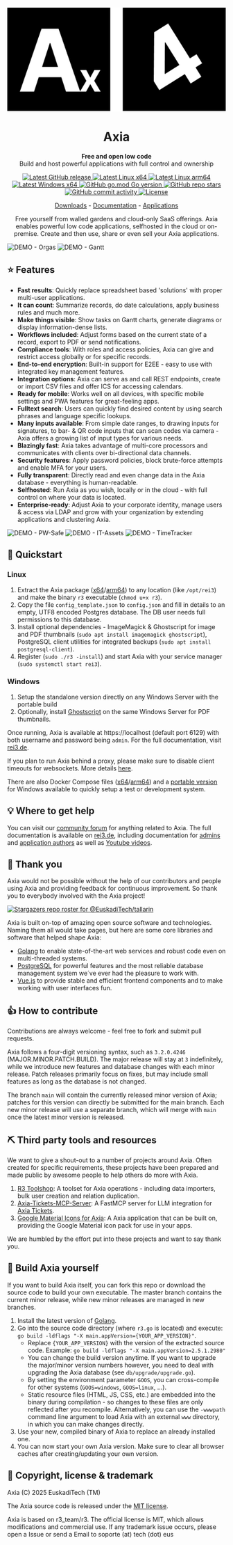 ![r3_logo_git](www/images/logo.png)
<h1 align="center">Axia</h1>
<p align="center"><strong>Free and open low code</strong><br />Build and host powerful applications with full control and ownership</p>


<p align="center">
	<a href="https://github.com/EuskadiTech/tallarin/releases" target="_blank">
		<img src="https://img.shields.io/github/v/release/EuskadiTech/tallarin" alt="Latest GitHub release" />
	</a>
	<a href="https://tech.eus/t4/downloads.php" target="_blank">
		<img src="https://img.shields.io/badge/linux-x64-yellow" alt="Latest Linux x64" />
	</a>
	<a href="https://tech.eus/t4/downloads.php" target="_blank">
		<img src="https://img.shields.io/badge/linux-arm64-yellow" alt="Latest Linux arm64" />
	</a>
	<a href="https://tech.eus/t4/downloads.php" target="_blank">
		<img src="https://img.shields.io/badge/windows-x64-00a8e8" alt="Latest Windows x64" />
	</a>
	<a href="https://img.shields.io/github/go-mod/go-version/EuskadiTech/tallarin" target="_blank">
		<img src="https://img.shields.io/github/go-mod/go-version/EuskadiTech/tallarin" alt="GitHub go.mod Go version" />
	</a>
	<a href="https://github.com/EuskadiTech/tallarin/stargazers" target="_blank">
		<img src="https://img.shields.io/github/stars/EuskadiTech/tallarin" alt="GitHub repo stars" />
	</a>
	<a href="https://github.com/EuskadiTech/tallarin/commits/main" target="_blank">
		<img src="https://img.shields.io/github/commit-activity/t/EuskadiTech/tallarin" alt="GitHub commit activity" />
	</a>
	<a href="https://github.com/EuskadiTech/tallarin/blob/main/LICENSE" target="_blank">
		<img src="https://img.shields.io/github/license/EuskadiTech/tallarin" alt="License" />
	</a>
</p>
<p align="center">
	<a href="https://tech.eus/t4/downloads.php" target="_blank">Downloads</a>
	-
	<a href="https://tech.eus/t4/docs.php" target="_blank">Documentation</a>
	-
	<a href="https://tech.eus/t4/apps.php" target="_blank">Applications</a>
</p>

<p align="center">Free yourself from walled gardens and cloud-only SaaS offerings. Axia enables powerful low code applications, selfhosted in the cloud or on-premise. Create and then use, share or even sell your Axia applications.</p>

![DEMO - Orgas](https://github.com/user-attachments/assets/5506d0c1-4bf3-4011-bc3a-2650cb5ec0b9)
![DEMO - Gantt](https://github.com/user-attachments/assets/1e413540-f9e8-4c2f-bd91-f46f51137d8b)

## :star: Features
* **Fast results**: Quickly replace spreadsheet based 'solutions' with proper multi-user applications.
* **It can count**: Summarize records, do date calculations, apply business rules and much more.
* **Make things visible**: Show tasks on Gantt charts, generate diagrams or display information-dense lists.
* **Workflows included**: Adjust forms based on the current state of a record, export to PDF or send notifications.
* **Compliance tools**: With roles and access policies, Axia can give and restrict access globally or for specific records.
* **End-to-end encryption**: Built-in support for E2EE - easy to use with integrated key management features.
* **Integration options**: Axia can serve as and call REST endpoints, create or import CSV files and offer ICS for accessing calendars.
* **Ready for mobile**: Works well on all devices, with specific mobile settings and PWA features for great-feeling apps.
* **Fulltext search**: Users can quickly find desired content by using search phrases and language specific lookups.
* **Many inputs available**: From simple date ranges, to drawing inputs for signatures, to bar- & QR code inputs that can scan codes via camera - Axia offers a growing list of input types for various needs.
* **Blazingly fast**: Axia takes advantage of multi-core processors and communicates with clients over bi-directional data channels.
* **Security features**: Apply password policies, block brute-force attempts and enable MFA for your users.
* **Fully transparent**: Directly read and even change data in the Axia database - everything is human-readable.
* **Selfhosted**: Run Axia as you wish, locally or in the cloud - with full control on where your data is located.
* **Enterprise-ready**: Adjust Axia to your corporate identity, manage users & access via LDAP and grow with your organization by extending applications and clustering Axia.

![DEMO - PW-Safe](https://github.com/user-attachments/assets/e9161bf2-027e-409d-a9eb-ed97dfe76f7e)
![DEMO - IT-Assets](https://github.com/user-attachments/assets/c5273f72-24cb-40cc-a947-c6a42b78f7bb)
![DEMO - TimeTracker](https://github.com/user-attachments/assets/e6b6e0e9-558a-4bad-ad52-45700e7d229e)

## :rocket: Quickstart
### Linux
1. Extract the Axia package ([x64](https://tech.eus/t4/downloads.php)/[arm64](https://tech.eus/t4/downloads.php)) to any location (like `/opt/rei3`) and make the binary `r3` executable (`chmod u+x r3`).
1. Copy the file `config_template.json` to `config.json` and fill in details to an empty, UTF8 encoded Postgres database. The DB user needs full permissions to this database.
1. Install optional dependencies - ImageMagick & Ghostscript for image and PDF thumbnails (`sudo apt install imagemagick ghostscript`), PostgreSQL client utilities for integrated backups (`sudo apt install postgresql-client`).
1. Register (`sudo ./r3 -install`) and start Axia with your service manager (`sudo systemctl start rei3`).
### Windows
1. Setup the standalone version directly on any Windows Server with the portable build
1. Optionally, install [Ghostscript](https://www.ghostscript.com/) on the same Windows Server for PDF thumbnails.

Once running, Axia is available at https://localhost (default port 6129) with both username and password being `admin`. For the full documentation, visit [rei3.de](https://tech.eus/t4/docs.php).

If you plan to run Axia behind a proxy, please make sure to disable client timeouts for websockets. More details [here](https://rei3.de/en/docs/admin#proxies).

There are also Docker Compose files ([x64](https://rei3.de/docker_x64)/[arm64](https://rei3.de/docker_arm64)) and a [portable version](https://rei3.de/latest/x64_portable) for Windows available to quickly setup a test or development system.

## :bulb: Where to get help
You can visit our [community forum](https://community.rei3.de) for anything related to Axia. The full documentation is available on [rei3.de](https://rei3.de/en/docs), including documentation for [admins](https://rei3.de/en/docs/admin) and [application authors](https://rei3.de/en/docs/builder) as well as [Youtube videos](https://www.youtube.com/channel/UCKb1YPyUV-O4GxcCdHc4Csw).

## :clap: Thank you
Axia would not be possible without the help of our contributors and people using Axia and providing feedback for continuous improvement. So thank you to everybody involved with the Axia project!

[![Stargazers repo roster for @EuskadiTech/tallarin](https://reporoster.com/stars/dark/EuskadiTech/tallarin)](https://github.com/EuskadiTech/tallarin/stargazers)

Axia is built on-top of amazing open source software and technologies. Naming them all would take pages, but here are some core libraries and software that helped shape Axia:
* [Golang](https://golang.org/) to enable state-of-the-art web services and robust code even on multi-threaded systems.
* [PostgreSQL](https://www.postgresql.org/) for powerful features and the most reliable database management system we´ve ever had the pleasure to work with.
* [Vue.js](https://vuejs.org/) to provide stable and efficient frontend components and to make working with user interfaces fun.

## :+1: How to contribute
Contributions are always welcome - feel free to fork and submit pull requests.

Axia follows a four-digit versioning syntax, such as `3.2.0.4246` (MAJOR.MINOR.PATCH.BUILD). The major release will stay at `3` indefinitely, while we introduce new features and database changes with each minor release. Patch releases primarily focus on fixes, but may include small features as long as the database is not changed.

The branch `main` will contain the currently released minor version of Axia; patches for this version can directly be submitted for the main branch. Each new minor release will use a separate branch, which will merge with `main` once the latest minor version is released.

## :pick: Third party tools and resources
We want to give a shout-out to a number of projects around Axia. Often created for specific requirements, these projects have been prepared and made public by awesome people to help others do more with Axia.
1. [R3 Toolshop](https://github.com/Umb-Astardo/R3-Toolshop): A toolset for Axia operations - including data importers, bulk user creation and relation duplication.
1. [Axia-Tickets-MCP-Server](https://github.com/lgndluke/Axia-Tickets-MCP-Server): A FastMCP server for LLM integration for [Axia Tickets](https://rei3.de/en/applications/tickets).
1. [Google Material Icons for Axia](https://github.com/fmvalsera/r3_material_icons_app): A Axia application that can be built on, providing the Google Material icon pack for use in your apps.

We are humbled by the effort put into these projects and want to say thank you.

## :nut_and_bolt: Build Axia yourself
If you want to build Axia itself, you can fork this repo or download the source code to build your own executable. The master branch contains the current minor release, while new minor releases are managed in new branches.

1. Install the latest version of [Golang](https://golang.org/dl/).
1. Go into the source code directory (where `r3.go` is located) and execute: `go build -ldflags "-X main.appVersion={YOUR_APP_VERSION}"`.
   * Replace `{YOUR_APP_VERSION}` with the version of the extracted source code. Example: `go build -ldflags "-X main.appVersion=2.5.1.2980"`
   * You can change the build version anytime. If you want to upgrade the major/minor version numbers however, you need to deal with upgrading the Axia database (see `db/upgrade/upgrade.go`).
   * By setting the environment parameter `GOOS`, you can cross-compile for other systems (`GOOS=windows`, `GOOS=linux`, ...).
   * Static resource files (HTML, JS, CSS, etc.) are embedded into the binary during compilation - so changes to these files are only reflected after you recompile. Alternatively, you can use the `-wwwpath` command line argument to load Axia with an external `www` directory, in which you can make changes directly.
1. Use your new, compiled binary of Axia to replace an already installed one.
1. You can now start your own Axia version. Make sure to clear all browser caches after creating/updating your own version.

## :page_with_curl: Copyright, license & trademark
Axia (C) 2025 EuskadiTech (TM)

The Axia source code is released under the [MIT license](https://opensource.org/license/mit).

Axia is based on r3_team/r3. The official license is MIT, which allows modifications and commercial use. If any trademark issue occurs, please open a Issue or send a Email to soporte (at) tech (dot) eus
